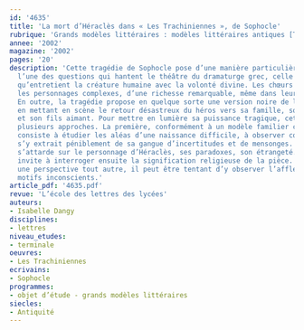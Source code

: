 ```yaml
---
id: '4635'
title: 'La mort d’Héraclès dans « Les Trachiniennes », de Sophocle'
rubrique: 'Grands modèles littéraires : modèles littéraires antiques [Tle]'
annee: '2002'
magazine: '2002'
pages: '20'
description: 'Cette tragédie de Sophocle pose d’une manière particulièrement intéressante
  l’une des questions qui hantent le théâtre du dramaturge grec, celle des relations
  qu’entretient la créature humaine avec la volonté divine. Les chœurs sont magnifiques,
  les personnages complexes, d’une richesse remarquable, même dans leur démesure.
  En outre, la tragédie propose en quelque sorte une version noire de l’« Odyssée »,
  en mettant en scène le retour désastreux du héros vers sa famille, son épouse fidèle
  et son fils aimant. Pour mettre en lumière sa puissance tragique, cet article propose
  plusieurs approches. La première, conformément à un modèle familier chez Sophocle,
  consiste à étudier les aléas d’une naissance difficile, à observer comment la Vérité
  s’y extrait péniblement de sa gangue d’incertitudes et de mensonges. La deuxième
  s’attarde sur le personnage d’Héraclès, ses paradoxes, son étrangeté. Ce personnage
  invite à interroger ensuite la signification religieuse de la pièce. Enfin, dans
  une perspective tout autre, il peut être tentant d’y observer l’affleurement de
  motifs inconscients.'
article_pdf: '4635.pdf'
revue: 'L’école des lettres des lycées'
auteurs:
- Isabelle Dangy
disciplines:
- lettres
niveau_etudes:
- terminale
oeuvres:
- Les Trachiniennes
ecrivains:
- Sophocle
programmes:
- objet d’étude - grands modèles littéraires
siecles:
- Antiquité
---
```

